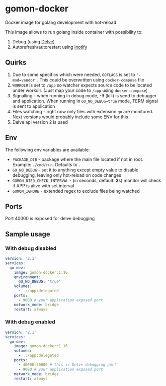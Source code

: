 # gomon-docker
Docker image for golang development with hot-reload

This image allows to run golang inside container with possibility to:

1. Debug (using [Delve](https://github.com/go-delve/delve))
2. Autorefresh/autorestart using [inotify](https://linux.die.net/man/1/inotifywatch)

## Quirks

1. Due to some specifics which were needed, `GOFLAGS` is set to `'-mod=vendor'`. This could be overwritten using `docker-compose` file
2. `WORKDIR` is set to `/app` so watcher expects source code to be located under workdir. (Just map your code to `/app` using `docker-compose`)
3. Signalling - when running in debug mode, -9 (kill) is send to debugger and application. When running in `GO_NO_DEBUG=true` mode, TERM signal is sent to application
4. Files watching - right now only files with extension `go` are monitored. Next versions would probably include some ENV for this
5. Delve api version 2 is used 

## Env

The following env variables are available:
* `PACKAGE_DIR` - package where the main file located if not in root. Example: `./cmd/run`. Defaults to `.`
* `GO_NO_DEBUG` - set it to anything except empty value to disable debugging, leaving only hot-reload on code changes
* `GOMON_DIED_CHECK_INTERVAL` - (in seconds, default: **2**s) monitor will check if APP is alive with set interval
* `GOMON_IGNORE` - extended regex to exclude files being watched

## Ports

Port 40000 is exposed for delve debugging

## Sample usage

### With debug disabled

```yaml docker-compose.yml
version: '2.1'
services:
  go-dev:
    image: gomon-docker:1.16
    environment:
      GO_NO_DEBUG: "true"
    volumes:
      - .:/app:delegated
    ports:
      - 9080 # your application exposed port
    network_mode: bridge
    restart: always
```

### With debug enabled

```yaml docker-compose.yml
version: '2.1'
services:
  go-dev:
    image: gomon-docker:1.16
    volumes:
      - .:/app:delegated
    ports:
      - 40000:40000 # this is Delve debugging port
      - 9080 # your application exposed port
    network_mode: bridge
    restart: always
```